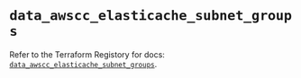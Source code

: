 # `data_awscc_elasticache_subnet_groups`

Refer to the Terraform Registory for docs: [`data_awscc_elasticache_subnet_groups`](https://registry.terraform.io/providers/hashicorp/awscc/0.70.0/docs/data-sources/elasticache_subnet_groups).
